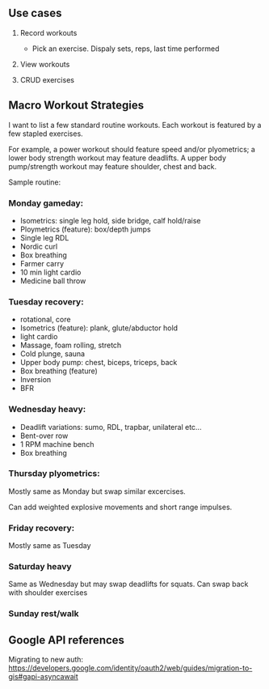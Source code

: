 ## Use cases

1. Record workouts

   - Pick an exercise. Dispaly sets, reps, last time performed

1. View workouts
1. CRUD exercises

## Macro Workout Strategies

I want to list a few standard routine workouts. Each workout is featured by
a few stapled exercises.

For example, a power workout should feature speed and/or plyometrics;
a lower body strength workout may feature deadlifts.
A upper body pump/strength workout may feature shoulder, chest and back.

Sample routine:

### Monday gameday:

- Isometrics: single leg hold, side bridge, calf hold/raise
- Ploymetrics (feature): box/depth jumps
- Single leg RDL
- Nordic curl
- Box breathing
- Farmer carry
- 10 min light cardio
- Medicine ball throw

### Tuesday recovery:

- rotational, core
- Isometrics (feature): plank, glute/abductor hold
- light cardio
- Massage, foam rolling, stretch
- Cold plunge, sauna
- Upper body pump: chest, biceps, triceps, back
- Box breathing (feature)
- Inversion
- BFR

### Wednesday heavy:

- Deadlift variations: sumo, RDL, trapbar, unilateral etc...
- Bent-over row
- 1 RPM machine bench
- Box breathing

### Thursday plyometrics:

Mostly same as Monday but swap similar excercises.

Can add weighted explosive movements and short range impulses.

### Friday recovery:

Mostly same as Tuesday

### Saturday heavy

Same as Wednesday but may swap deadlifts for squats.
Can swap back with shoulder exercises

### Sunday rest/walk


## Google API references

Migrating to new auth: https://developers.google.com/identity/oauth2/web/guides/migration-to-gis#gapi-asyncawait